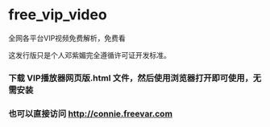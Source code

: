 # free_vip_video
全网各平台VIP视频免费解析，免费看

这发行版只是个人邓紫媚完全遵循许可证开发标准。

### 下载 VIP播放器网页版.html 文件，然后使用浏览器打开即可使用，无需安装

### 也可以直接访问 http://connie.freevar.com
